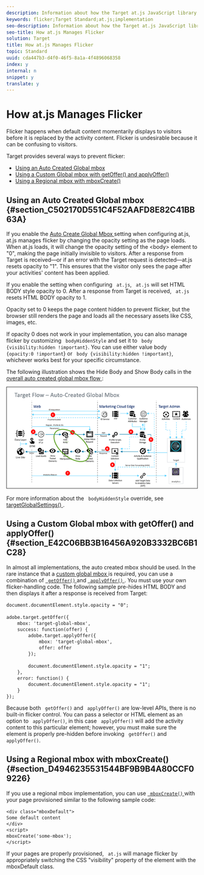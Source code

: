 ```yaml
---
description: Information about how the Target at.js JavaScript library prevents flicker during page or app load.
keywords: flicker;Target Standard;at.js;implementation
seo-description: Information about how the Target at.js JavaScript library prevents flicker during page or app load.
seo-title: How at.js Manages Flicker
solution: Target
title: How at.js Manages Flicker
topic: Standard
uuid: cda447b3-d4f0-46f5-8a1a-4f4896068358
index: y
internal: n
snippet: y
translate: y
---
```


# How at.js Manages Flicker

Flicker happens when default content momentarily displays to visitors before it is replaced by the activity content. Flicker is undesirable because it can be confusing to visitors. 

Target provides several ways to prevent flicker: 


* [ Using an Auto Created Global mbox ](../../../c_seting_up_target/c_implementing_target/c_target-atjs-implementation/c_manage-flicker-with-atjs.md#section_C502170D551C4F52AAFD8E82C41BB63A)
* [ Using a Custom Global mbox with getOffer() and applyOffer() ](../../../c_seting_up_target/c_implementing_target/c_target-atjs-implementation/c_manage-flicker-with-atjs.md#section_E42C06BB3B16456A920B3332BC6B1C28)
* [ Using a Regional mbox with mboxCreate() ](../../../c_seting_up_target/c_implementing_target/c_target-atjs-implementation/c_manage-flicker-with-atjs.md#section_D4946235531544BF9B9B4A80CCF09226)


## Using an Auto Created Global mbox {#section_C502170D551C4F52AAFD8E82C41BB63A}

If you enable the [ Auto Create Global Mbox ](../../../c_seting_up_target/c_implementing_target/c_understanding-global-mbox.md#concept_76AC0EC995A048238F3220F53773DB13) setting when configuring at.js, at.js manages flicker by changing the opacity setting as the page loads. When at.js loads, it will change the opacity setting of the &lt;body&gt; element to "0", making the page initially invisible to visitors. After a response from Target is received—or if an error with the Target request is detected—at.js resets opacity to "1". This ensures that the visitor only sees the page after your activities' content has been applied. 

If you enable the setting when configuring ` at.js`, ` at.js` will set HTML BODY style opacity to 0. After a response from Target is received, ` at.js` resets HTML BODY opacity to 1. 

Opacity set to 0 keeps the page content hidden to prevent flicker, but the browser still renders the page and loads all the necessary assets like CSS, images, etc. 

If opacity 0 does not work in your implementation, you can also manage flicker by customizing ` bodyHiddenStyle` and set it to ` body {visibility:hidden !important}`. You can use either value body ` {opacity:0 !important`} or ` body {visibility:hidden !important}`, whichever works best for your specific circumstance. 

The following illustration shows the Hide Body and Show Body calls in the [ overall auto created global mbox flow ](../../../c_seting_up_target/c_implementing_target/c_target-atjs-implementation/c_how_atjs_works.md#concept_7B5951B4394D4478B01FE80D57735F8B): 

![](../../../assets/target-flow2.png) 

For more information about the ` bodyHiddenStyle` override, see [ targetGlobalSettings() ](../../../c_seting_up_target/c_implementing_target/c_target-atjs-implementation/cmp_at.js_Functions.md#concept_8DACBC47ABDE4279BB102B42609FE506). 

## Using a Custom Global mbox with getOffer() and applyOffer() {#section_E42C06BB3B16456A920B3332BC6B1C28}

In almost all implementations, the auto created mbox should be used. In the rare instance that a [ custom global mbox ](../../../c_seting_up_target/c_implementing_target/c_understanding-global-mbox/t_customize-global-mbox.md#task_8FE8D068DE924B3B96A784643015D830) is required, you can use a combination of [ ` getOffer()` ](../../../c_seting_up_target/c_implementing_target/c_target-atjs-implementation/cmp_at.js_Functions.md#reference_C81525D1598A4A1199740DCAB81A7FDF) and [ ` applyOffer()` ](../../../c_seting_up_target/c_implementing_target/c_target-atjs-implementation/cmp_at.js_Functions.md#reference_BBE83F513B5B4E03BBC3F50D90864245). You must use your own flicker-handling code. The following sample pre-hides HTML BODY and then displays it after a response is received from Target: 


```
document.documentElement.style.opacity = "0"; 
  
adobe.target.getOffer({ 
    mbox: 'target-global-mbox', 
    success: function(offer) { 
        adobe.target.applyOffer({ 
            mbox: 'target-global-mbox', 
            offer: offer 
        }); 
  
        document.documentElement.style.opacity = "1"; 
    }, 
    error: function() { 
        document.documentElement.style.opacity = "1";         
    } 
});
```


Because both ` getOffer()` and ` applyOffer()` are low-level APIs, there is no built-in flicker control. You can pass a selector or HTML element as an option to ` applyOffer()`, in this case ` applyOffer()` will add the activity content to this particular element; however, you must make sure the element is properly pre-hidden before invoking ` getOffer()` and ` applyOffer()`. 

## Using a Regional mbox with mboxCreate() {#section_D4946235531544BF9B9B4A80CCF09226}

If you use a regional mbox implementation, you can use [ ` mboxCreate()` ](../../../c_seting_up_target/c_implementing_target/c_target-atjs-implementation/cmp_at.js_Functions.md#reference_E68805FE86C64792B2066DB17B253D74) with your page provisioned similar to the following sample code: 


```
<div class="mboxDefault"> 
Some default content 
</div> 
<script> 
mboxCreate('some-mbox'); 
</script> 

```


If your pages are properly provisioned, ` at.js` will manage flicker by appropriately switching the CSS "visibility" property of the element with the mboxDefault class. 
